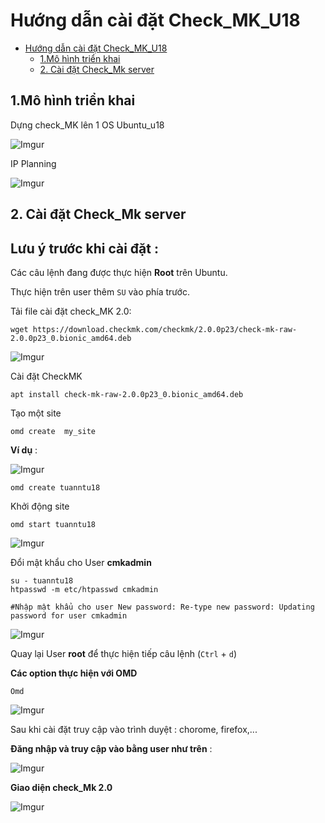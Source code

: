 # Hướng dẫn cài đặt Check_MK_U18


- [Hướng dẫn cài đặt Check_MK_U18](#hướng-dẫn-cài-đặt-check_mk_u18)
  - [1.Mô hình triển khai](#1mô-hình-triển-khai)
  - [2. Cài đặt Check_Mk server](#2-cài-đặt-check_mk-server)



## 1.Mô hình triển khai

Dựng check_MK lên 1 OS Ubuntu_u18

![Imgur](https://i.imgur.com/EMfgMiL.png)

IP Planning

![Imgur](https://i.imgur.com/Xacmabs.png)

## 2. Cài đặt Check_Mk server


**<h2>Lưu ý trước khi cài đặt :</h2>**

Các câu lệnh đang được thực hiện **Root** trên Ubuntu.

Thực hiện trên user thêm ``SU`` vào phía trước.

Tải file cài đặt check_MK 2.0:

```
wget https://download.checkmk.com/checkmk/2.0.0p23/check-mk-raw-2.0.0p23_0.bionic_amd64.deb
```

![Imgur](https://i.imgur.com/gB69R6w.png)

Cài đặt CheckMK

```
apt install check-mk-raw-2.0.0p23_0.bionic_amd64.deb
```

Tạo một site 

`omd create  my_site`

**Ví dụ** :

![Imgur](https://i.imgur.com/TnG4ya0.png)

``` 
omd create tuanntu18
```

Khởi động site

```
omd start tuanntu18
```
![Imgur](https://i.imgur.com/mxiaBjB.png)

Đổi mật khẩu cho User **cmkadmin**

```
su - tuanntu18
htpasswd -m etc/htpasswd cmkadmin
```

`
#Nhập mật khẩu cho user
New password:
Re-type new password:
Updating password for user cmkadmin
`

![Imgur](https://i.imgur.com/fFBe8bd.png)


Quay lại User **root** để thực hiện tiếp câu lệnh (`Ctrl` + `d`)

**Các option thực hiện với OMD**

```
Omd
```

![Imgur](https://i.imgur.com/8IhSFqm.png)

Sau khi cài đặt truy cập vào trình duyệt : chorome, firefox,... 


**Đăng nhập và truy cập vào bằng user như trên**  :

![Imgur](https://i.imgur.com/afBnFFV.png)

**Giao diện check_Mk 2.0**

![Imgur](https://i.imgur.com/buyD6sI.png)


